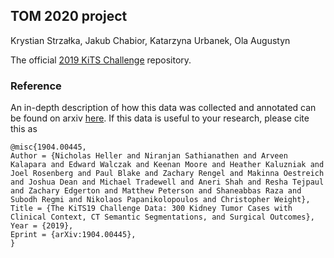 ## TOM 2020 project
Krystian Strzałka, Jakub Chabior, Katarzyna Urbanek, Ola Augustyn

The official [2019 KiTS Challenge](https://kits19.grand-challenge.org) repository.


### Reference

An in-depth description of how this data was collected and annotated can be found on arxiv [here](https://arxiv.org/abs/1904.00445). If this data is useful to your research, please cite this as
```
@misc{1904.00445,
Author = {Nicholas Heller and Niranjan Sathianathen and Arveen Kalapara and Edward Walczak and Keenan Moore and Heather Kaluzniak and Joel Rosenberg and Paul Blake and Zachary Rengel and Makinna Oestreich and Joshua Dean and Michael Tradewell and Aneri Shah and Resha Tejpaul and Zachary Edgerton and Matthew Peterson and Shaneabbas Raza and Subodh Regmi and Nikolaos Papanikolopoulos and Christopher Weight},
Title = {The KiTS19 Challenge Data: 300 Kidney Tumor Cases with Clinical Context, CT Semantic Segmentations, and Surgical Outcomes},
Year = {2019},
Eprint = {arXiv:1904.00445},
}
```
